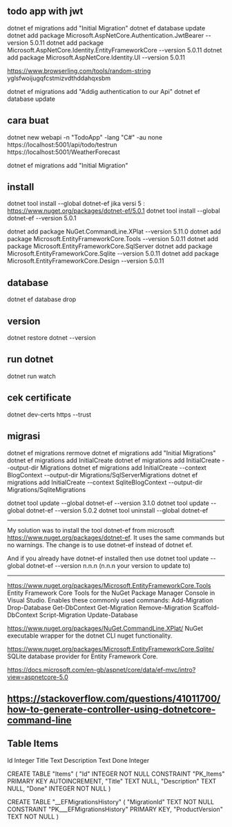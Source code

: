 
todo app with jwt
----
dotnet ef migrations add "Initial Migration"
dotnet ef database update
dotnet add package Microsoft.AspNetCore.Authentication.JwtBearer --version 5.0.11
dotnet add package Microsoft.AspNetCore.Identity.EntityFrameworkCore --version 5.0.11
dotnet add package Microsoft.AspNetCore.Identity.UI --version 5.0.11

https://www.browserling.com/tools/random-string
yglsfwoijugqfcstmizvdthddahqxsbm

dotnet ef migrations add "Addig authentication to our Api"
dotnet ef database update

cara buat
---
dotnet new webapi -n "TodoApp" -lang "C#" -au none
https://localhost:5001/api/todo/testrun
https://localhost:5001/WeatherForecast

dotnet ef migrations add "Initial Migration"

install
---
dotnet tool install --global dotnet-ef
jika versi 5 : https://www.nuget.org/packages/dotnet-ef/5.0.1
dotnet tool install --global dotnet-ef --version 5.0.1

dotnet add package NuGet.CommandLine.XPlat --version 5.11.0
dotnet add package Microsoft.EntityFrameworkCore.Tools --version 5.0.11
dotnet add package Microsoft.EntityFrameworkCore.SqlServer
dotnet add package Microsoft.EntityFrameworkCore.Sqlite --version 5.0.11
dotnet add package Microsoft.EntityFrameworkCore.Design --version 5.0.11

database
--
dotnet ef database drop

version
--
dotnet restore
dotnet --version

run dotnet
---
dotnet run watch

cek certificate
---
dotnet dev-certs https --trust

migrasi
---
dotnet ef migrations rermove
dotnet ef migrations add "Initial Migrations"
dotnet ef migrations add InitialCreate
dotnet ef migrations add InitialCreate --output-dir Migrations
dotnet ef migrations add InitialCreate --context BlogContext --output-dir Migrations/SqlServerMigrations
dotnet ef migrations add InitialCreate --context SqliteBlogContext --output-dir Migrations/SqliteMigrations

dotnet tool update --global dotnet-ef --version 3.1.0
dotnet tool update --global dotnet-ef --version 5.0.2
dotnet tool uninstall --global dotnet-ef

-------------------------------------------------------------

My solution was to install the tool dotnet-ef from microsoft
https://www.nuget.org/packages/dotnet-ef.
It uses the same commands but no warnings.
The change is to use dotnet-ef instead of dotnet ef.

And if you already have dotnet-ef installed then use dotnet tool 
update --global dotnet-ef --version n.n.n (n.n.n your version to update to)

-------------------------------------------------------------
https://www.nuget.org/packages/Microsoft.EntityFrameworkCore.Tools
Entity Framework Core Tools for the NuGet Package Manager Console in Visual Studio.
Enables these commonly used commands:
Add-Migration
Drop-Database
Get-DbContext
Get-Migration
Remove-Migration
Scaffold-DbContext
Script-Migration
Update-Database

https://www.nuget.org/packages/NuGet.CommandLine.XPlat/
NuGet executable wrapper for the dotnet CLI nuget functionality.

https://www.nuget.org/packages/Microsoft.EntityFrameworkCore.Sqlite/
SQLite database provider for Entity Framework Core.

https://docs.microsoft.com/en-gb/aspnet/core/data/ef-mvc/intro?view=aspnetcore-5.0

https://stackoverflow.com/questions/41011700/how-to-generate-controller-using-dotnetcore-command-line
-------------------------------------------------------------

Table Items
-----
Id Integer
Title Text
Description Text
Done Integer

CREATE TABLE "Items" ( "Id" INTEGER NOT NULL CONSTRAINT "PK_Items" PRIMARY KEY AUTOINCREMENT, "Title" TEXT NULL, "Description" TEXT NULL, "Done" INTEGER NOT NULL )

CREATE TABLE "__EFMigrationsHistory" ( "MigrationId" TEXT NOT NULL CONSTRAINT "PK___EFMigrationsHistory" PRIMARY KEY, "ProductVersion" TEXT NOT NULL )